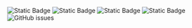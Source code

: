 ![Static Badge](https://img.shields.io/badge/blacklists-60-000000) ![Static Badge](https://img.shields.io/badge/blacklisted-2726313-cc0000) ![Static Badge](https://img.shields.io/badge/whitelisted-2242-00CC00) ![Static Badge](https://img.shields.io/badge/streaming_blacklist-28106-000000) ![GitHub issues](https://img.shields.io/github/issues/fabriziosalmi/blacklists)
